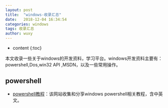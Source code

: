 ```yaml
---
layout: post
title:  "windows-收录汇总"
date:   2018-12-04 16:34:54
categories: windows
tags: 收录汇总
author: wuxy
---
```


* content
{:toc}

本文收录一些关于windows的开发资料，学习平台。windows开发资料主要有：powershell,Dos,win32 API ,MSDN，以及一些常用操作。

## powershell

- [powershell教程](http://man.linuxde.net/)：该网站收集和分享windows powershell相关教程，含中英文。
